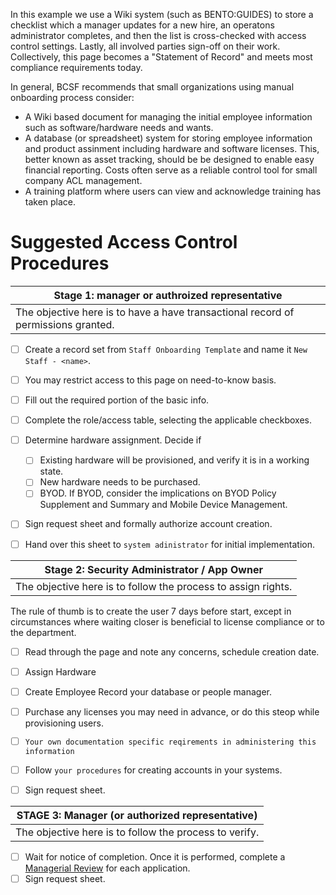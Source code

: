 In this example we use a Wiki system (such as BENTO:GUIDES) to store a checklist which a manager updates for a new hire, an operatons administrator completes, and then the list is cross-checked with access control settings.  Lastly, all involved parties sign-off on their work. Collectively, this page becomes a "Statement of Record" and meets most compliance requirements today.

In general, BCSF recommends that small organizations using manual onboarding process consider:
- A Wiki based document for managing the initial employee information such as software/hardware needs and wants.
- A database (or spreadsheet) system for storing employee information and product assinment including hardware and software licenses. This, better known as asset tracking, should be be designed to enable easy financial reporting. Costs often serve as a reliable control tool for small company ACL management.
- A training platform where users can view and acknowledge training has taken place.

# Suggested Access Control Procedures
| Stage 1: manager or authroized representative |
| ----- |
| The objective here is to have a have transactional record of permissions granted.  |

- [ ] Create a record set from `Staff Onboarding Template` and name it `New Staff - <name>`.
- [ ] You may restrict access to this page on need-to-know basis.
- [ ] Fill out the required portion of the basic info.
- [ ] Complete the role/access table, selecting the applicable checkboxes.
- [ ] Determine hardware assignment. Decide if
    - [ ] Existing hardware will be provisioned, and verify it is in a working state.
    - [ ] New hardware needs to be purchased.
    - [ ] BYOD. If BYOD, consider the implications on BYOD Policy Supplement and Summary and Mobile Device Management.
- [ ] Sign request sheet and formally authorize account creation.
- [ ] Hand over this sheet to `system adinistrator` for initial implementation.


| Stage 2:  Security Administrator / App Owner |
| ----- |
| The objective here is to follow the process to assign rights. |
The rule of thumb is to create the user 7 days before start, except in circumstances where waiting closer is beneficial to license compliance or to the department.

- [ ] Read through the page and note any concerns, schedule creation date.
- [ ] Assign Hardware
- [ ] Create Employee Record your database or people manager.
- [ ] Purchase any licenses you may need in advance, or do this steop while provisioning users.
- [ ] `Your own documentation specific reqirements in administering this information`
- [ ] Follow `your procedures` for creating accounts in your systems.  
- [ ] Sign request sheet.


| STAGE 3: Manager (or authorized representative) |
| ----- |
| The objective here is to follow the process to verify. |

- [ ] Wait for notice of completion. Once it is performed, complete a [Managerial Review](#) for each application.
- [ ] Sign request sheet.
